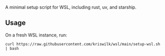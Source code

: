 A minimal setup script for WSL, including rust, uv, and starship.

## Usage

On a fresh WSL instance, run:

`curl https://raw.githubusercontent.com/kriswilk/wsl/main/setup-wsl.sh | bash`
